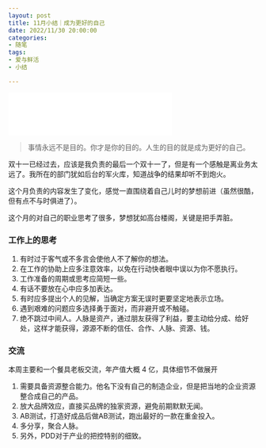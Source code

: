 ```yaml
---
layout: post
title: 11月小结｜成为更好的自己
date: 2022/11/30 20:00:00
categories:
- 随笔
tags:
- 爱与鲜活
- 小结

---
```


<iframe frameborder="no" border="0" marginwidth="0" marginheight="0" width=330 height=86 src="//music.163.com/outchain/player?type=2&id=1813960297&auto=1&height=66"></iframe>

> 事情永远不是目的。你才是你的目的。人生的目的就是成为更好的自己。

双十一已经过去，应该是我负责的最后一个双十一了，但是有一个感触是离业务太远了。我所在的部门犹如后台的军火库，知道战争的结果却听不到炮火。

这个月负责的内容发生了变化，感觉一直围绕着自己儿时的梦想前进（虽然很酷，但有点不与时俱进了）。

这个月的对自己的职业思考了很多，梦想犹如高台楼阁，关键是把手弄脏。

### 工作上的思考

1. 有时过于客气或不多言会使他人不了解你的想法。  
2. 在工作的协助上应多注意效率，以免在行动快者眼中误以为你不愿执行。  
3. 工作准备的周期或思考应简短一些。  
4. 有话不要放在心中应多加表达。  
5. 有时应多提出个人的见解，当确定方案无误时更要坚定地表示立场。  
6. 遇到艰难的问题应多选择勇于面对，而非避开或不触碰。  
7. 绝不跳过中间人。人脉是资产，通过朋友获得了利益，要主动给分成、给好处，这样才能获得，源源不断的信任、合作、人脉、资源、钱。

### 交流

本周主要和一个餐具老板交流，年产值大概 4 亿，具体细节不做展开
1. 需要具备资源整合能力。他名下没有自己的制造企业，但是把当地的企业资源整合成自己的产品。
2. 放大品牌效应，直接买品牌的独家资源，避免前期默默无闻。
3. AB测试，打造好成品后做AB测试，跑出最好的一款在重金投入。
4. 多分享，聚合人脉。
5. 另外，PDD对于产业的把控特别的细致。
